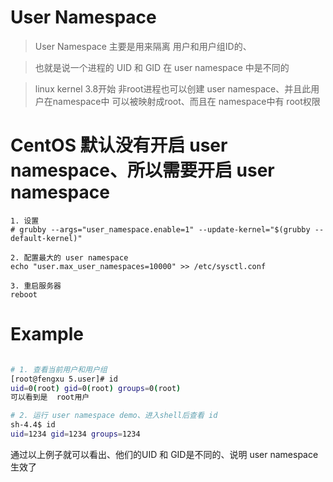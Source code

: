 # User Namespace
> User Namespace 主要是用来隔离 用户和用户组ID的、

> 也就是说一个进程的 UID 和 GID 在 user namespace 中是不同的

> linux kernel 3.8开始 非root进程也可以创建 user namespace、并且此用户在namespace中 可以被映射成root、而且在 namespace中有 root权限

# CentOS 默认没有开启 user namespace、所以需要开启 user namespace

```
1. 设置
# grubby --args="user_namespace.enable=1" --update-kernel="$(grubby --default-kernel)"

2. 配置最大的 user namespace
echo "user.max_user_namespaces=10000" >> /etc/sysctl.conf

3. 重启服务器
reboot
```


# Example

```sh

# 1. 查看当前用户和用户组
[root@fengxu 5.user]# id
uid=0(root) gid=0(root) groups=0(root)
可以看到是  root用户

# 2. 运行 user namespace demo、进入shell后查看 id
sh-4.4$ id
uid=1234 gid=1234 groups=1234

```

通过以上例子就可以看出、他们的UID 和 GID是不同的、说明 user namespace生效了